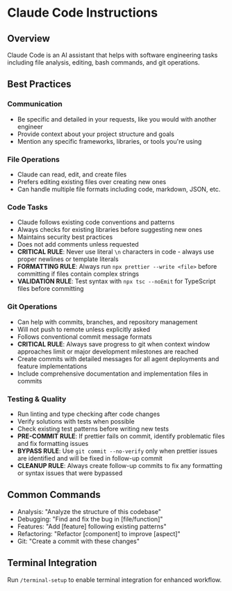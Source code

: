 # Claude Code Instructions

## Overview

Claude Code is an AI assistant that helps with software engineering tasks including file analysis, editing, bash commands, and git operations.

## Best Practices

### Communication

- Be specific and detailed in your requests, like you would with another engineer
- Provide context about your project structure and goals
- Mention any specific frameworks, libraries, or tools you're using

### File Operations

- Claude can read, edit, and create files
- Prefers editing existing files over creating new ones
- Can handle multiple file formats including code, markdown, JSON, etc.

### Code Tasks

- Claude follows existing code conventions and patterns
- Always checks for existing libraries before suggesting new ones
- Maintains security best practices
- Does not add comments unless requested
- **CRITICAL RULE**: Never use literal `\n` characters in code - always use proper newlines or template literals
- **FORMATTING RULE**: Always run `npx prettier --write <file>` before committing if files contain complex strings
- **VALIDATION RULE**: Test syntax with `npx tsc --noEmit` for TypeScript files before committing

### Git Operations

- Can help with commits, branches, and repository management
- Will not push to remote unless explicitly asked
- Follows conventional commit message formats
- **CRITICAL RULE**: Always save progress to git when context window approaches limit or major development milestones are reached
- Create commits with detailed messages for all agent deployments and feature implementations
- Include comprehensive documentation and implementation files in commits

### Testing & Quality

- Run linting and type checking after code changes
- Verify solutions with tests when possible
- Check existing test patterns before writing new tests
- **PRE-COMMIT RULE**: If prettier fails on commit, identify problematic files and fix formatting issues
- **BYPASS RULE**: Use `git commit --no-verify` only when prettier issues are identified and will be fixed in follow-up commit
- **CLEANUP RULE**: Always create follow-up commits to fix any formatting or syntax issues that were bypassed

## Common Commands

- Analysis: "Analyze the structure of this codebase"
- Debugging: "Find and fix the bug in [file/function]"
- Features: "Add [feature] following existing patterns"
- Refactoring: "Refactor [component] to improve [aspect]"
- Git: "Create a commit with these changes"

## Terminal Integration

Run `/terminal-setup` to enable terminal integration for enhanced workflow.

